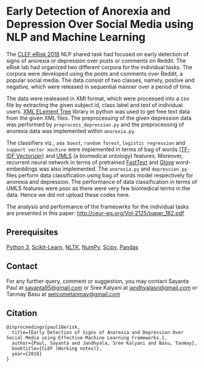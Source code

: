 # Early Detection of Anorexia and Depression Over Social Media using NLP and Machine Learning

The [CLEF eRisk 2018](https://early.irlab.org/2018/index.html) NLP shared task had focused on early detection of signs of anorexia or depression over posts or comments on Reddit. The eRisk lab had organized two different corpora for the individual tasks. The corpora were developed using the posts and comments over Reddit, a popular social media. The data consist of two classes, namely, postive and negative, which were released in sequential manner over a period of time.

The data were realeased in XMl format, which were processed into a csv file by extracting the given subject id, class label and text of individual users. [XML ELement Tree](https://docs.python.org/3/library/xml.etree.elementtree.html) library in python was used to get free text data from the given XML files. The preprocessing of the given depression data was performed by `preprocess_depression.py` and the preprocessing of anorexia data was implemented within `anorexia.py`. 

The classifiers viz., `ada boost`, `random forest`, `logistic regression` and `support vector machine` were implemented in terms of bag of words ([TF-IDF Vectorizer](https://scikit-learn.org/stable/modules/generated/sklearn.feature_extraction.text.TfidfVectorizer.html)) and [UMLS](https://metamap.nlm.nih.gov/) (a biomedical ontology) features. Moreover, recurrent neural network in terms of pretrained [FastText](https://github.com/facebookresearch/fastText) and [Glove](https://github.com/stanfordnlp/GloVe) word-embeddings was also implemented. The `anorexia.py` and `depression.py` files perform data classification using bag of words model respectively for anorexia and depression. The performance of data classification in terms of UMLS features were poor as there were very few biomedical terms in the data. Hence we did not upload these codes here. 

The analysis and performance of the frameowrks for the individual tasks are presented in this paper: http://ceur-ws.org/Vol-2125/paper_182.pdf  

## Prerequisites
[Python 3](https://www.python.org/downloads/), [Scikit-Learn](https://scikit-learn.org/0.16/install.html), [NLTK](https://www.nltk.org/install.html), [NumPy](https://numpy.org/install/), [Scipy](https://pypi.org/project/scipy/), [Pandas](https://pandas.pydata.org/pandas-docs/stable/getting_started/install.html)

## Contact

For any further query, comment or suggestion, you may contact Sayanta Paul at sayanta95@gmail.com or Sree Kalyani at jandhyalasri@gmail.com or Tanmay Basu at welcometanmay@gmail.com

## Citation
```
@inproceedings{paul18erisk,
  title={Early Detection of Signs of Anorexia and Depression Over Social Media using Effective Machine Learning Frameworks.},
  author={Paul, Sayanta and Jandhyala, Sree Kalyani and Basu, Tanmay},
  booktitle={CLEF (Working notes)},
  year={2018}
}
```
